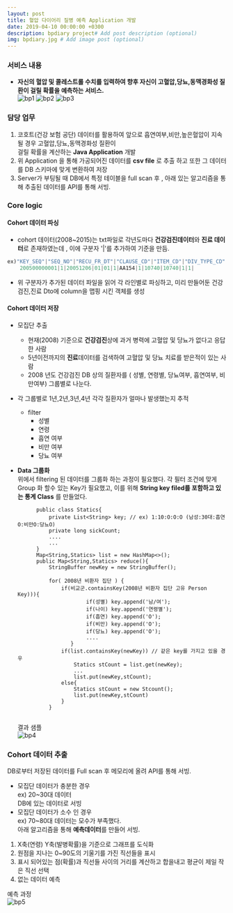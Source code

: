 ```yaml
---
layout: post
title: 혈압 다이어리 질병 예측 Application 개발
date: 2019-04-10 00:00:00 +0300
description: bpdiary project# Add post description (optional)
img: bpdiary.jpg # Add image post (optional)
--- 
```

### 서비스 내용  
- **자신의 혈압 및 콜레스트롤 수치를 입력하여 향후 자신이 고혈압,당뇨,동맥경화성 질환이 걸릴 확률을 예측하는 서비스.**  
![bp1]({{site.baseurl}}/assets/img/bp1.jpg)
![bp2]({{site.baseurl}}/assets/img/bp2.jpg)
![bp3]({{site.baseurl}}/assets/img/bp3.jpg)

### 담당 업무
1. 코호트(건강 보험 공단) 데이터를 활용하여 앞으로 흡연여부,비만,높은혈압이 지속될 경우 고혈압,당뇨,동맥경화성 질환이   
   걸릴 확률을 계산하는 **Java Application** 개발  
2. 위 Application 을 통해 가공되어진 데이터를 **csv file** 로 추출 하고 또한 그 데이터를 DB 스키마에 맞게 변환하여 저장   
3. Server가 부팅될 때 DB에서 특정 테이블을 full scan 후 , 아래 있는 알고리즘을 통해 추출된 데이터를 API를 통해 서빙.

  
### **Core logic**

#### Cohort 데이터 파싱   
- cohort 데이터(2008~2015)는 txt파일로 각년도마다 **건강검진데이터**와 **진료 데이터**로 존재하였는데 , 이에 구분자 '|'를 추가하여 기준을 만듬. 
```java    
ex)"KEY_SEQ"|"SEQ_NO"|"RECU_FR_DT"|"CLAUSE_CD"|"ITEM_CD"|"DIV_TYPE_CD"|"DIV_CD"|"I_II_TYPE"|"UN_COST"|"AMT"|"DD_MQTY_EXEC_FREQ"|"MDCN_EXEC_FREQ"|"DD_MQTY_FREQ"    
    200500000001|1|20051206|01|01|1|AA154|1|10740|10740|1|1|
```  
- 위 구분자가 추가된 데이터 파일을 읽어 각 라인별로 파싱하고, 미리 만들어둔 건강검진,진료 Dto에 column을 맵핑 시킨 객체를 생성 

#### Cohort 데이터 저장
- 모집단 추출
    - 현재(2008) 기준으로 **건강검진**상에 과거 병력에 고혈압 및 당뇨가 없다고 응답한 사람
    - 5년이전까지의 **진료**데이터를 검색하여 고혈압 및 당뇨 치료를 받은적이 있는 사람
    - 2008 년도 건강검진 DB 상의 질환자를 ( 성별, 연령별, 당뇨여부, 흡연여부, 비만여부) 그룹별로 나눈다. 
- 각 그룹별로 1년,2년,3년,4년 각각 질환자가 얼마나 발생했는지 추적  
    - filter  
        - 성별
        - 연령
        - 흡연 여부
        - 비만 여부 
        - 당뇨 여부 
        
- **Data 그룹화**   
    위에서 filtering 된 데이터를 그룹화 하는 과정이 필요했다. 각 필터 조건에 맞게 Group 화 할수 있는 Key가 필요했고, 이를 위해  **String key filed를 포함하고 있는 통계 Class** 를 만들었다.


  ```text  
        public class Statics{
            private List<String> key; // ex) 1:10:O:O:O (남성:30대:흡연O:비만O:당뇨O)
            private long sickCount;
            ....
            ...
        }
        Map<String,Statics> list = new HashMap<>();
        public Map<String,Statics> reduce(){
            StringBuffer newKey = new StringBuffer();
            
            for( 2008년 비환자 집단 ) {
                if(비교군.containsKey(2008년 비환자 집단 고유 Person Key))){
                        if(성별) key.append('남/여');
                        if(나이) key.append('연령별');
                        if(흡연) key.append('O');
                        if(비만) key.append('O');
                        if(당뇨) key.append('O');
                        ....
                   }
                if(list.containsKey(newKey)) // 같은 key를 가지고 있을 경우
                    Statics stCount = list.get(newKey);
                    ...
                    list.put(newKey,stCount);
                else{
                    Statics stCount = new Stcount();
                    list.put(newKey,stCount)
                }
            }
        
  ```  
  결과 샘플  
  ![bp4]({{site.baseurl}}/assets/img/bp4.jpg)       
  
### Cohort 데이터 추출  
DB로부터 저장된 데이터를 Full scan 후 메모리에 올려 API를 통해 서빙.
- 모집단 데이터가 충분한 경우  
ex) 20~30대 데이터  
DB에 있는 데이터로 서빙  
- 모집단 데이터가 소수 인 경우  
ex) 70~80대 데이터는 모수가 부족했다.   
아래 알고리즘을 통해 **예측데이터**를 만들어 서빙.  

1. X축(연령) Y축(발병확률)을 기준으로 그래프를 도식화
2. 원점을 지나는 0~90도의 기울기를 가진 직선들을 표시
3. 표시 되어있는 점(확률)과 직선들 사이의 거리를 계산하고 합을내고 평균이 제일 작은 직선 선택
4. 없는 데이터 예측

예측 과정  
![bp5]({{site.baseurl}}/assets/img/bpdiaryPredict3.jpg)     
  


